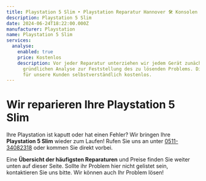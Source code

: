 ```yaml
---
title: Playstation 5 Slim ‣ Playstation Reparatur Hannover 🛠️ Konsolen Werkstatt
description: Playstation 5 Slim
date: 2024-06-24T18:22:00.000Z
manufacturer: Playstation
name: Playstation 5 Slim
services:
  analyse:
    enabled: true
    price: Kostenlos
    description: Vor jeder Reparatur unterziehen wir jedem Gerät zunächst einer
      gründlichen Analyse zur Feststellung des zu lösenden Problems. Diese ist
      für unsere Kunden selbstverständlich kostenlos.
---
```

# Wir reparieren Ihre Playstation 5 Slim

Ihre Playstation ist kaputt oder hat einen Fehler? Wir bringen Ihre **Playstation 5 Slim** wieder zum Laufen! Rufen Sie uns an unter [0511-34082318](tel:051134082318) oder kommen Sie direkt vorbei.

Eine **Übersicht der häufigsten Reparaturen** und Preise finden Sie weiter unten auf dieser Seite. Sollte ihr Problem hier nicht gelistet sein, kontaktieren Sie uns bitte. Wir können auch Ihr Problem lösen!
